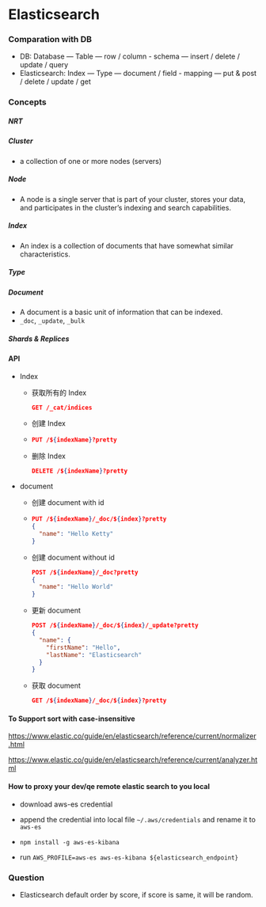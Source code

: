 # Elasticsearch

### Comparation with DB

- DB: Database — Table — row / column - schema —  insert / delete / update / query
- Elasticsearch: Index — Type — document / field - mapping — put & post / delete / update / get

### Concepts

##### NRT

##### Cluster

- a collection of one or more nodes (servers) 

##### Node

- A node is a single server that is part of your cluster, stores your data, and participates in the cluster’s indexing and search capabilities.

##### Index

- An index is a collection of documents that have somewhat similar characteristics.

  

##### Type

##### Document

- A document is a basic unit of information that can be indexed.
- `_doc`, `_update`, `_bulk`

##### Shards & Replices

#### API

- Index

  - 获取所有的 Index

    ```json
    GET /_cat/indices
    ```

  - 创建 Index

  - ```json
    PUT /${indexName}?pretty
    ```

  - 删除 Index

    ```json
    DELETE /${indexName}?pretty
    ```

    

- document

  - 创建 document with id

  - ```json
    PUT /${indexName}/_doc/${index}?pretty
    {
      "name": "Hello Ketty"
    }
    ```

  - 创建 document without id

    ```json
    POST /${indexName}/_doc?pretty
    {
      "name": "Hello World"
    }
    ```

  - 更新 document

    ```json
    POST /${indexName}/_doc/${index}/_update?pretty
    {
      "name": {
        "firstName": "Hello",
        "lastName": "Elasticsearch"
      }
    }
    ```

  - 获取 document

    ```json
    GET /${indexName}/_doc/${index}?pretty
    ```



#### To Support sort with case-insensitive

https://www.elastic.co/guide/en/elasticsearch/reference/current/normalizer.html

https://www.elastic.co/guide/en/elasticsearch/reference/current/analyzer.html



#### How to proxy your dev/qe remote elastic search to you local

- download aws-es credential

- append the credential into local file `~/.aws/credentials` and rename it to `aws-es`

- `npm install -g aws-es-kibana`

- run `AWS_PROFILE=aws-es aws-es-kibana ${elasticsearch_endpoint}`

  

### Question

- Elasticsearch default order by score, if score is same, it will be random.